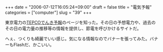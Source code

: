 +++
date = "2006-07-12T16:05:24+09:00"
draft = false
title = "電気予報"
categories = ["computer"]
slug = "39"
+++

東京電力の<a href="http://www.tepco.co.jp/forecast/index-j.html">TEPCOでんき予報</a>のページを知った。その日の予想電力や、過去のその日の電力量の推移等の情報を提供し、節電を呼びかけるサイトだ。

へぇ、つくりも綺麗でいい感じ。気になる情報なのでバナーを張ってみた。バナーもFlashだ、かこいい。
